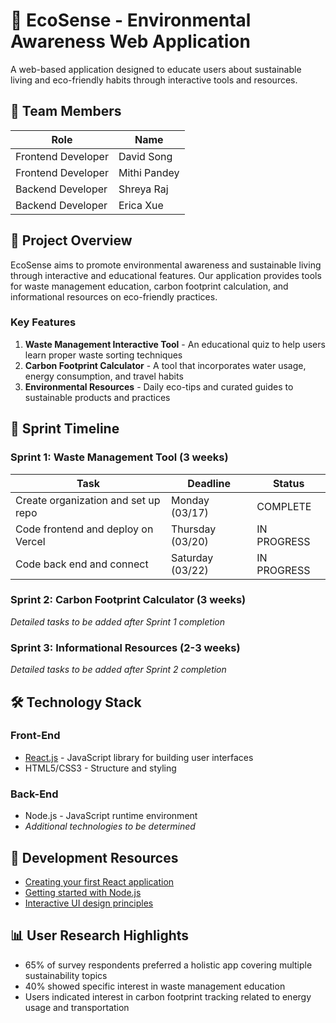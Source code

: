 # 🌿 EcoSense - Environmental Awareness Web Application

A web-based application designed to educate users about sustainable living and eco-friendly habits through interactive tools and resources.

## 👥 Team Members

| Role               | Name         |
| ------------------ | ------------ |
| Frontend Developer | David Song   |
| Frontend Developer | Mithi Pandey |
| Backend Developer  | Shreya Raj   |
| Backend Developer  | Erica Xue    |

## 🌟 Project Overview

EcoSense aims to promote environmental awareness and sustainable living through interactive and educational features. Our application provides tools for waste management education, carbon footprint calculation, and informational resources on eco-friendly practices.

### Key Features

1. **Waste Management Interactive Tool** - An educational quiz to help users learn proper waste sorting techniques
2. **Carbon Footprint Calculator** - A tool that incorporates water usage, energy consumption, and travel habits
3. **Environmental Resources** - Daily eco-tips and curated guides to sustainable products and practices

## 📅 Sprint Timeline

### Sprint 1: Waste Management Tool (3 weeks)

| Task                                | Deadline         | Status      |
| ----------------------------------- | ---------------- | ----------- |
| Create organization and set up repo | Monday (03/17)   | COMPLETE    |
| Code frontend and deploy on Vercel  | Thursday (03/20) | IN PROGRESS |
| Code back end and connect           | Saturday (03/22) | IN PROGRESS |

### Sprint 2: Carbon Footprint Calculator (3 weeks)

_Detailed tasks to be added after Sprint 1 completion_

### Sprint 3: Informational Resources (2-3 weeks)

_Detailed tasks to be added after Sprint 2 completion_

## 🛠️ Technology Stack

### Front-End

- [React.js](https://react.dev/) - JavaScript library for building user interfaces
- HTML5/CSS3 - Structure and styling

### Back-End

- Node.js - JavaScript runtime environment
- _Additional technologies to be determined_

## 🔗 Development Resources

- [Creating your first React application](https://react.dev/learn/creating-a-react-app)
- [Getting started with Node.js](https://nodejs.org/en/learn/getting-started/introduction-to-nodejs)
- [Interactive UI design principles](https://www.interaction-design.org/literature/topics/ui-design)

## 📊 User Research Highlights

- 65% of survey respondents preferred a holistic app covering multiple sustainability topics
- 40% showed specific interest in waste management education
- Users indicated interest in carbon footprint tracking related to energy usage and transportation
